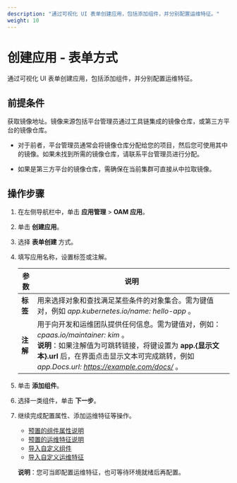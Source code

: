 ```yaml
---
description: "通过可视化 UI 表单创建应用，包括添加组件，并分别配置运维特征。"
weight: 10
---
```


# 创建应用 - 表单方式

通过可视化 UI 表单创建应用，包括添加组件，并分别配置运维特征。

## 前提条件

获取镜像地址。镜像来源包括平台管理员通过工具链集成的镜像仓库，或第三方平台的镜像仓库。

- 对于前者，平台管理员通常会将镜像仓库分配给您的项目，然后您可使用其中的镜像。如果未找到所需的镜像仓库，请联系平台管理员进行分配。

- 如果是第三方平台的镜像仓库，需确保在当前集群可直接从中拉取镜像。

## 操作步骤

1. 在左侧导航栏中，单击 **应用管理** > **OAM 应用**。

2. 单击 **创建应用**。

3. 选择 **表单创建** 方式。

4. 填写应用名称，设置标签或注解。

   | 参数     | 说明                                                                                                                                                                                                                                         |
   | -------- | -------------------------------------------------------------------------------------------------------------------------------------------------------------------------------------------------------------------------------------------- |
   | **标签** | 用来选择对象和查找满足某些条件的对象集合。需为键值对，例如 _app.kubernetes.io/name: hello-app_ 。                                                                                                                                            |
   | **注解** | 用于向开发和运维团队提供任何信息。需为键值对，例如：_cpaas.io/maintainer: kim_ 。<br>**说明**：如果注解值为可跳转链接，将键设置为 **app.{显示文本}.url** 后，在界面点击显示文本可完成跳转，例如 _app.Docs.url: https://example.com/docs/_ 。 |

5. 单击 **添加组件**。

6. 选择一类组件，单击 **下一步**。
7. 继续完成配置属性、添加运维特征等操作。

   - [预置的组件属性说明]()
   - [预置的运维特征说明]()
   - [导入自定义组件]()
   - [导入自定义运维特征]()

   **说明**：您可当即配置运维特征，也可等待环境就绪后再配置。
